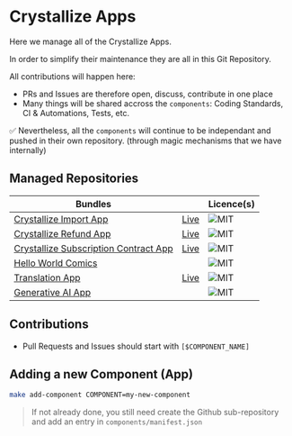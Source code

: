 # Crystallize Apps

Here we manage all of the Crystallize Apps.

In order to simplify their maintenance they are all in this Git Repository.

All contributions will happen here:

-   PRs and Issues are therefore open, discuss, contribute in one place
-   Many things will be shared accross the `components`: Coding Standards, CI & Automations, Tests, etc.

✅ Nevertheless, all the `components` will continue to be independant and pushed in their own repository. (through magic mechanisms that we have internally)

## Managed Repositories

| Bundles                                    |           | Licence(s) |
| ------------------------------------------ | --------- | ---------- |
| [Crystallize Import App][0]                | [Live][1] | ![MIT]     |
| [Crystallize Refund App][2]                | [Live][3] | ![MIT]     |
| [Crystallize Subscription Contract App][4] | [Live][5] | ![MIT]     |
| [Hello World Comics][6]                    |           | ![MIT]     |
| [Translation App][7]                       | [Live][8] | ![MIT]     |
| [Generative AI App][9]                     |           | ![MIT]     |

## Contributions

-   Pull Requests and Issues should start with `[$COMPONENT_NAME]`

## Adding a new Component (App)

```bash
make add-component COMPONENT=my-new-component
```

> If not already done, you still need create the Github sub-repository and add an entry in `components/manifest.json`

[mit]: https://img.shields.io/badge/license-MIT-green?style=flat-square&labelColor=black
[0]: https://github.com/CrystallizeAPI/crystallize-import-app
[1]: https://import.app-labs.crystallize.com
[2]: https://github.com/CrystallizeAPI/crystallize-refund-app
[3]: https://refund.app-labs.crystallize.com
[4]: https://github.com/CrystallizeAPI/crystallize-subscription-contract-app
[5]: https://subscription-contract.app-labs.crystallize.com
[6]: https://github.com/CrystallizeAPI/hello-world-comics-app
[7]: https://github.com/CrystallizeAPI/translation-app
[8]: https://translation-app-three.vercel.app/
[9]: https://github.com/CrystallizeAPI/generative-ai-app
